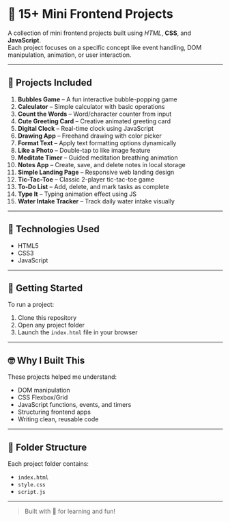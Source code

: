 # 🎯 15+ Mini Frontend Projects

A collection of mini frontend projects built using *HTML*, **CSS**, and **JavaScript**.  
Each project focuses on a specific concept like event handling, DOM manipulation, animation, or user interaction.

---

## 📁 Projects Included

1. **Bubbles Game** – A fun interactive bubble-popping game  
2. **Calculator** – Simple calculator with basic operations  
3. **Count the Words** – Word/character counter from input  
4. **Cute Greeting Card** – Creative animated greeting card  
5. **Digital Clock** – Real-time clock using JavaScript  
6. **Drawing App** – Freehand drawing with color picker  
7. **Format Text** – Apply text formatting options dynamically  
8. **Like a Photo** – Double-tap to like image feature  
9. **Meditate Timer** – Guided meditation breathing animation  
10. **Notes App** – Create, save, and delete notes in local storage  
11. **Simple Landing Page** – Responsive web landing design  
12. **Tic-Tac-Toe** – Classic 2-player tic-tac-toe game  
13. **To-Do List** – Add, delete, and mark tasks as complete  
14. **Type It** – Typing animation effect using JS  
15. **Water Intake Tracker** – Track daily water intake visually  

---

## 🧰 Technologies Used

- HTML5  
- CSS3  
- JavaScript  

---

## 🚀 Getting Started

To run a project:

1. Clone this repository 
2. Open any project folder  
3. Launch the `index.html` file in your browser  

---

## 🤓 Why I Built This

These projects helped me understand:

- DOM manipulation  
- CSS Flexbox/Grid  
- JavaScript functions, events, and timers  
- Structuring frontend apps  
- Writing clean, reusable code  

---

## 📌 Folder Structure

Each project folder contains:

- `index.html`  
- `style.css`  
- `script.js`  

---

> Built with 💙 for learning and fun!
